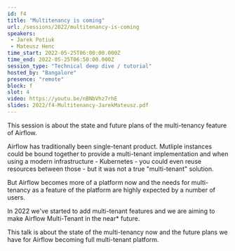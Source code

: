 ```yaml
---
id: f4
title: "Multitenancy is coming"
url: /sessions/2022/multitenancy-is-coming
speakers:
 - Jarek Potiuk
 - Mateusz Henc
time_start: 2022-05-25T06:00:00.000Z
time_end: 2022-05-25T06:50:00.000Z
session_type: "Technical deep dive / tutorial"
hosted_by: "Bangalore"
presence: "remote"
block: f
slot: 4
video: https://youtu.be/nBNbVhz7rhE
slides: 2022/f4-Multitenancy-JarekMateusz.pdf
---
```


This session is about the state and future plans of the multi-tenancy feature of Airflow.

Airflow has traditionally been single-tenant product. Mutliple instances could be bound together to provide a multi-tenant implementation and when using a modern infrastructure - Kubernetes - you could even reuse resources between those - but it was not a true "multi-tenant" solution. 

But Airflow becomes more of a platform now and the needs for multi-tenancy as a feature of the platform are highly expected by a number of users.

In 2022 we've started to add multi-tenant features and we are aiming to make Airflow Multi-Tenant in the near* future. 

This talk is about the state of the multi-tenancy now and the future plans we have for Airflow becoming full multi-tenant platform.
